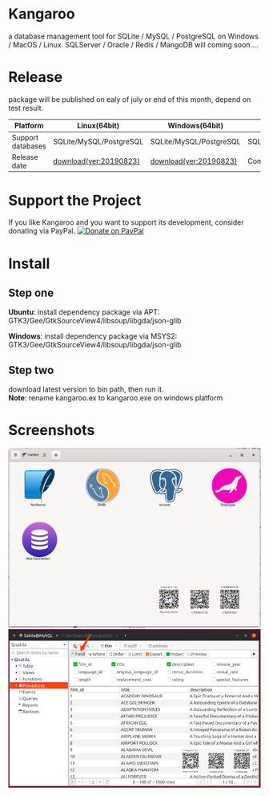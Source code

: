 # Kangaroo
a database management tool for SQLite / MySQL / PostgreSQL on Windows / MacOS / Linux.
SQLServer / Oracle / Redis / MangoDB will coming soon....

# Release
package will be published on ealy of july or end of this month, depend on test result.

| Platform            | Linux(64bit) 	                | Windows(64bit)       	        | MacOS(64bit) 	                |
|---------------------|-------------------------------|-------------------------------|-------------------------------|
| Support databases   | SQLite/MySQL/PostgreSQL       | SQLite/MySQL/PostgreSQL 	    | SQLite/MySQL/PostgreSQL       |
| Release date        | [download(ver:20190823)](./linux/kangaroo)  | [download(ver:20190823)](./windows/kangaroo.ex)  | Comming Soon!           |

# Support the Project
If you like Kangaroo and you want to support its development, consider donating via PayPal.
<a href="https://www.paypal.me/taozuhong" target="_blank"><img src="https://www.paypalobjects.com/webstatic/mktg/Logo/pp-logo-200px.png" width="150px" alt="Donate on PayPal"></a>

# Install
## Step one
__Ubuntu__: install dependency package via APT: GTK3/Gee/GtkSourceView4/libsoup/libgda/json-glib

__Windows__: install dependency package via MSYS2: GTK3/Gee/GtkSourceView4/libsoup/libgda/json-glib

## Step two
download latest version to bin path, then run it.<br/>
__Note__: rename kangaroo.ex to kangaroo.exe on windows platform

# Screenshots
![Connection page](./docs/images/kangaroo-02.jpg)
![Query filter](./docs/images/kangaroo-05.png)
